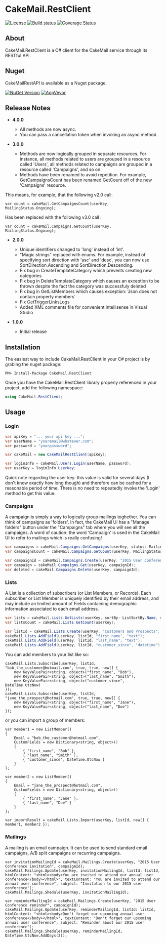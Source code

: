 # CakeMail.RestClient

[![License](https://img.shields.io/badge/license-MIT-blue.svg)](http://jericho.mit-license.org/)
[![Build status](https://ci.appveyor.com/api/projects/status/m8lsx7snrc5jdrdi?svg=true)](https://ci.appveyor.com/project/Jericho/cakemail-restclient)
[![Coverage Status](https://coveralls.io/repos/Jericho/CakeMail.RestClient/badge.svg)](https://coveralls.io/r/Jericho/CakeMail.RestClient)

## About

CakeMail.RestClient is a C# client for the CakeMail service through its RESTful API.

## Nuget

CakeMailRestAPI is available as a Nuget package.

[![NuGet Version](http://img.shields.io/nuget/v/CakeMail.RestClient.svg)](https://www.nuget.org/packages/CakeMail.RestClient/)
[![AppVeyor](https://img.shields.io/appveyor/ci/Jericho/cakemail-restclient.svg)](https://ci.appveyor.com/project/Jericho/cakemail-restclient)

## Release Notes

+ **4.0.0**
    - All methods are now async.
    - You can pass a cancellation token when invoking an async method.

+ **3.0.0**
    - Methods are now logically grouped in separate resources. For instance, all methods related to users are grouped in a resource called 'Users', all methods related to campaigns are grouped in a resource called 'Campaigns', and so on.
    - Methods have been renamed to avoid repetition. For example, GetCampaignsCount has been renamed GetCount off of the new 'Campaigns' resource.

This means, for example, that the following v2.0 call:

```var count = cakeMail.GetCampaignsCount(userKey, MailingStatus.Ongoing);```

Has been replaced with the following v3.0 call :

```var count = cakeMail.Campaigns.GetCount(userKey, MailingStatus.Ongoing);```


+ **2.0.0**
    - Unique identifiers changed to 'long' instead of 'int'.
    - "Magic strings" replaced with enums. For example, instead of specifying sort direction with 'asc' and 'desc', you can now use SortDirection.Ascending and SortDirection.Descending.
    - Fix bug in CreateTemplateCategory which prevents creating new categories
    - Fix bug in DeleteTemplateCategory which causes an exception to be thrown despite the fact the category was successfuly deleted
    - Fix bug in GetListMembers which causes exception: 'Json does not contain property members'
    - Fix GetTriggerLinksLogs
    - Added XML comments file for convenient intellisense in Visual Studio

+ **1.0.0**
    - Initial release

## Installation

The easiest way to include CakeMail.RestClient in your C# project is by grabing the nuget package:

```
PM> Install-Package CakeMail.RestClient
```

Once you have the CakeMail.RestClient library properly referenced in your project, add the following namespace:

```csharp
using CakeMail.RestClient;
```

## Usage

### Login

```csharp
var apiKey = "... your api key ...";
var userName = "youremail@whatever.com";
var password = "yourpassword";

var cakeMail = new CakeMailRestClient(apiKey);

var loginInfo = cakeMail.Users.Login(userName, password);
var userKey = loginInfo.UserKey;
```

Quick note regarding the user key: this value is valid for several days (I don't know exactly how long though) and therefore can be cached for a reasonable period of time. There is no need to repeatedly invoke the 'Login' method to get this value.

### Campaigns

A campaign is simply a way to logically group mailings toghether. You can think of campaigns as 'folders'. In fact, the CakeMail UI has a "Manage folders" button under the "Campaigns" tab where you will see all the campaigns.
A word of caution: the word 'Campaign' is used in the CakeMail UI to refer to mailings which is really confusing!

```csharp
var campaigns = cakeMail.Campaigns.GetCampaigns(userKey, status: MailingStatus.Ongoing, sortBy: MailingSortBy.Name, sortDirection: SortDirection.Ascending, limit: 50, offset: 0);
var campaignsCount = cakeMail.Campaigns.GetCount(userKey, MailingStatus.Ongoing);

var campaignId = cakeMail.Campaigns.Create(userKey, "2015 User Conference");
var campaign = cakeMail.Campaigns.Get(userKey, campaignId);
var deleted = cakeMail.Campaigns.Delete(userKey, campaignId);

```

### Lists

A List is a collection of subscribers (or List Members, or Records). Each subscriber or List Member is uniquely identified by their email address, and may include an limited amount of Fields containing demographic information associated to each email address.

```csharp
var lists = cakeMail.Lists.GetLists(userKey, sortBy: ListSortBy.Name, sortDirection: SortDirection.Descending, limit: 50, offset: 0);
var listsCount = cakeMail.Lists.GetCount(userKey);

var listId = cakeMail.Lists.Create(userKey, "Customers and Prospects", "The XYZ Marketing Group", "marketing@yourcompany.com", true);
cakeMail.Lists.AddField(userKey, listId, "first_name", "text");
cakeMail.Lists.AddField(userKey, listId, "last_name", "text");
cakeMail.Lists.AddField(userKey, listId, "customer_since", "datetime");
```

You can add members to your list like so:
```
cakeMail.Lists.Subscribe(userKey, listId, "bob_the_customer@hotmail.com", true, true, new[] {
    new KeyValuePair<string, object>("first_name", "Bob"), 
    new KeyValuePair<string, object>("last_name", "Smith"), 
    new KeyValuePair<string, object>("customer_since", DateTime.UtcNow) 
});
cakeMail.Lists.Subscribe(userKey, listId, "jane_the_prospect@hotmail.com", true, true, new[] {
    new KeyValuePair<string, object>("first_name", "Jane"), 
    new KeyValuePair<string, object>("last_name", "Doe")
});
```
or you can import a group of members:
```
var member1 = new ListMember()
{
    Email = "bob_the_customer@hotmail.com",
    CustomFields = new Dictionary<string, object>()
    {
        { "first_name", "Bob" },
        { "last_name", "Smith" },
        { "customer_since", DateTime.UtcNow }
    }
};

var member2 = new ListMember()
{
    Email = "jane_the_prospect@hotmail.com",
    CustomFields = new Dictionary<string, object>()
    {
        { "first_name", "Jane" },
        { "last_name", "Doe" }
    }
};

var importResult = cakeMail.Lists.Import(userKey, listId, new[] { member1, member2 });
```

### Mailings

A mailing is an email campaign. It can be used to send standard email campaigns, A/B split campaigns or recurring campaigns.

```
var invitationMailingId = cakeMail.Mailings.Create(userKey, "2015 User Conference invitation", campaignId);
cakeMail.Mailings.Update(userKey, invitationMailingId, listId: listId, htmlContent: "<html><body>You are invited to attend our annual user conference</body></html>", textContent: "You are invited to attend our annual user conference", subject: "Invitation to our 2015 user conference");
cakeMail.Mailings.Shedule(userKey, invitationMailingId);

var reminderMailingId = cakeMail.Mailings.Create(userKey, "2015 User Conference reminder", campaignId);
cakeMail.Mailings.Update(userKey, reminderMailingId, listId: listId, htmlContent: "<html><body>Don't forget our upcoming annual user conference</body></html>", textContent: "Don't forget our upcoming annual user conference", subject: "Reminder about our 2015 user conference");
cakeMail.Mailings.Shedule(userKey, reminderMailingId, DateTime.UtcNow.AddDays(2));
```
